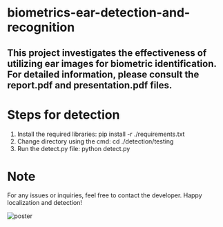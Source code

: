 # biometrics-ear-detection-and-recognition

## This project investigates the effectiveness of utilizing ear images for biometric identification. For detailed information, please consult the report.pdf and presentation.pdf files.

# Steps for detection

1. Install the required libraries: pip install -r ./requirements.txt
2. Change directory using the cmd: cd ./detection/testing
3. Run the detect.py file: python detect.py

# Note
For any issues or inquiries, feel free to contact the developer.
Happy localization and detection!

![poster](https://github.com/sakshamsds/biometrics-ear-detection-and-recognition/assets/42541692/ddeb823b-864c-4be1-b8f3-5d1ed604bd36)
